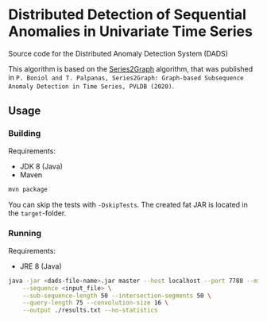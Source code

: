 # Distributed Detection of Sequential Anomalies in Univariate Time Series

Source code for the Distributed Anomaly Detection System (DADS)

This algorithm is based on the [Series2Graph](http://helios.mi.parisdescartes.fr/~themisp/series2graph/) algorithm, that was published in `P. Boniol and T. Palpanas, Series2Graph: Graph-based Subsequence Anomaly Detection in Time Series, PVLDB (2020)`.

## Usage

### Building

Requirements:

- JDK 8 (Java)
- Maven

```sh
mvn package
```

You can skip the tests with `-DskipTests`.
The created fat JAR is located in the `target`-folder.

### Running

Requirements:

- JRE 8 (Java)

```sh
java -jar <dads-file-name>.jar master --host localhost --port 7788 --min-slaves 0 \
    --sequence <input_file> \
    --sub-sequence-length 50 --intersection-segments 50 \
    --query-length 75 --convolution-size 16 \
    --output ./results.txt --no-statistics
```
